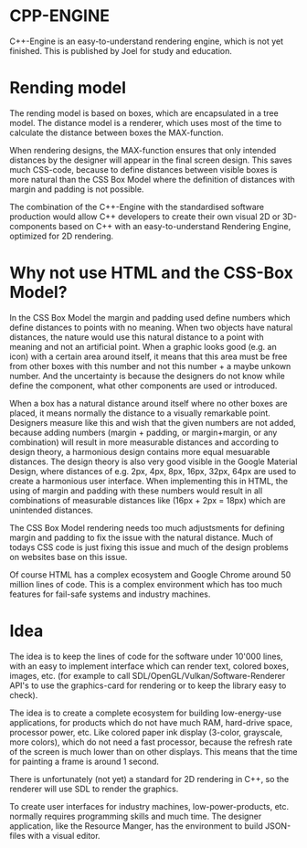 # CPP-ENGINE
C++-Engine is an easy-to-understand rendering engine, which is not yet finished. This is published by Joel for study and education.

# Rending model

The rending model is based on boxes, which are encapsulated in a tree model. The distance model is a renderer, which uses most of the time to calculate the distance between boxes the MAX-function. 

When rendering designs, the MAX-function ensures that only intended distances by the designer will appear in the final screen design. This saves much CSS-code, because to define distances between visible boxes is more natural than the CSS Box Model where the definition of distances with margin and padding is not possible.

The combination of the C++-Engine with the standardised software production would allow C++ developers to create their own visual 2D or 3D-components based on C++ with an easy-to-understand Rendering Engine, optimized for 2D rendering.

# Why not use HTML and the CSS-Box Model? 

In the CSS Box Model the margin and padding used define numbers which define distances to points with no meaning. When two objects have natural distances, the nature would use this natural distance to a point with meaning and not an artificial point. When a graphic looks good (e.g. an icon) with a certain area around itself, it means that this area must be free from other boxes with this number and not this number + a maybe unkown number. And the uncertainty is because the designers do not know while define the component, what other components are used or introduced. 

When a box has a natural distance around itself where no other boxes are placed, it means normally the distance to a visually remarkable point. Designers measure like this and wish that the given numbers are not added, because adding numbers (margin + padding, or margin+margin, or any combination) will result in more measurable distances and according to design theory, a harmonious design contains more equal mesuarable distances. The design theory is also very good visible in the Google Material Design, where distances of e.g. 2px, 4px, 8px, 16px, 32px, 64px are used to create a harmonious user interface. When implementing this in HTML, the using of margin and padding with these numbers would result in all combinations of measurable distances like (16px + 2px = 18px) which are unintended distances. 

The CSS Box Model rendering needs too much adjustsments for defining margin and padding to fix the issue with the natural distance. Much of todays CSS code is just fixing this issue and much of the design problems on websites base on this issue. 

Of course HTML has a complex ecosystem and Google Chrome around 50 million lines of code. This is a complex environment which has too much features for fail-safe systems and industry machines. 

# Idea

The idea is to keep the lines of code for the software under 10'000 lines, with an easy to implement interface which can render text, colored boxes, images, etc. (for example to call SDL/OpenGL/Vulkan/Software-Renderer API's to use the graphics-card for rendering or to keep the library easy to check).

The idea is to create a complete ecosystem for building low-energy-use applications, for products which do not have much RAM, hard-drive space, processor power, etc. Like colored paper ink display (3-color, grayscale, more colors), which do not need a fast processor, because the refresh rate of the screen is much lower than on other displays. This means that the time for painting a frame is around 1 second. 

There is unfortunately (not yet) a standard for 2D rendering in C++, so the renderer will use SDL to render the graphics.

To create user interfaces for industry machines, low-power-products, etc. normally requires programming skills and much time. The designer application, like the Resource Manger, has the environment to build JSON-files with a visual editor. 
